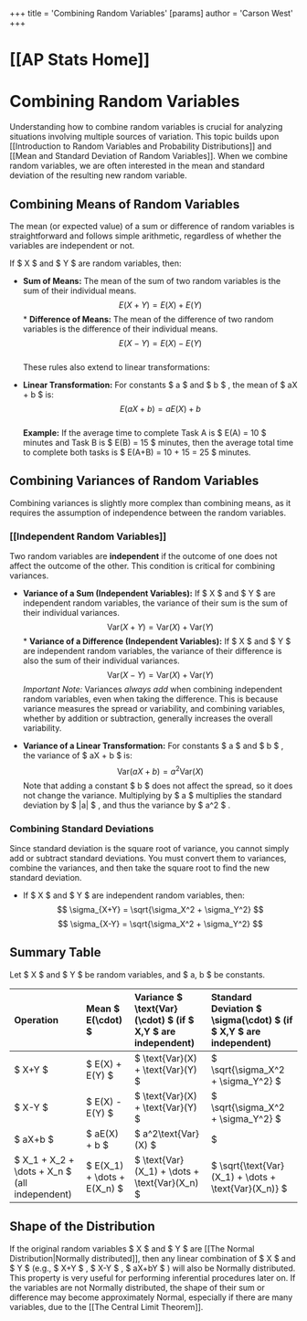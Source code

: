 +++
 title = 'Combining Random Variables'
[params]
	author = 'Carson West'
+++
# [[AP Stats Home]]
# Combining Random Variables

Understanding how to combine random variables is crucial for analyzing situations involving multiple sources of variation. This topic builds upon [[Introduction to Random Variables and Probability Distributions]] and [[Mean and Standard Deviation of Random Variables]]. When we combine random variables, we are often interested in the mean and standard deviation of the resulting new random variable.

## Combining Means of Random Variables

The mean (or expected value) of a sum or difference of random variables is straightforward and follows simple arithmetic, regardless of whether the variables are independent or not.

If  $ X $  and  $ Y $  are random variables, then:

*   **Sum of Means:** The mean of the sum of two random variables is the sum of their individual means.
     $$ E(X+Y) = E(X) + E(Y) $$  *   **Difference of Means:** The mean of the difference of two random variables is the difference of their individual means.
     $$ E(X-Y) = E(X) - E(Y) $$  
These rules also extend to linear transformations:

*   **Linear Transformation:** For constants  $ a $  and  $ b $ , the mean of  $ aX + b $  is:
     $$ E(aX + b) = aE(X) + b $$  
**Example:** If the average time to complete Task A is  $ E(A) = 10 $  minutes and Task B is  $ E(B) = 15 $  minutes, then the average total time to complete both tasks is  $ E(A+B) = 10 + 15 = 25 $  minutes.

## Combining Variances of Random Variables

Combining variances is slightly more complex than combining means, as it requires the assumption of independence between the random variables.

### [[Independent Random Variables]]

Two random variables are **independent** if the outcome of one does not affect the outcome of the other. This condition is critical for combining variances.

*   **Variance of a Sum (Independent Variables):** If  $ X $  and  $ Y $  are independent random variables, the variance of their sum is the sum of their individual variances.
     $$ \text{Var}(X+Y) = \text{Var}(X) + \text{Var}(Y) $$  *   **Variance of a Difference (Independent Variables):** If  $ X $  and  $ Y $  are independent random variables, the variance of their difference is also the sum of their individual variances.
     $$ \text{Var}(X-Y) = \text{Var}(X) + \text{Var}(Y) $$      *Important Note:* Variances *always add* when combining independent random variables, even when taking the difference. This is because variance measures the spread or variability, and combining variables, whether by addition or subtraction, generally increases the overall variability.

*   **Variance of a Linear Transformation:** For constants  $ a $  and  $ b $ , the variance of  $ aX + b $  is:
     $$ \text{Var}(aX + b) = a^2\text{Var}(X) $$      Note that adding a constant  $ b $  does not affect the spread, so it does not change the variance. Multiplying by  $ a $  multiplies the standard deviation by  $ |a| $ , and thus the variance by  $ a^2 $ .

### Combining Standard Deviations

Since standard deviation is the square root of variance, you cannot simply add or subtract standard deviations. You must convert them to variances, combine the variances, and then take the square root to find the new standard deviation.

*   If  $ X $  and  $ Y $  are independent random variables, then:
     $$ \sigma_{X+Y} = \sqrt{\sigma_X^2 + \sigma_Y^2} $$       $$ \sigma_{X-Y} = \sqrt{\sigma_X^2 + \sigma_Y^2} $$  
## Summary Table

Let  $ X $  and  $ Y $  be random variables, and  $ a, b $  be constants.

| Operation       | Mean  $ E(\cdot) $              | Variance  $ \text{Var}(\cdot) $  (if  $ X,Y $  are independent) | Standard Deviation  $ \sigma(\cdot) $  (if  $ X,Y $  are independent) |
| :-------------- | :-------------------------- | :------------------------------------------------------- | :---------------------------------------------------------- |
|  $ X+Y $            |  $ E(X) + E(Y) $                |  $ \text{Var}(X) + \text{Var}(Y) $                          |  $ \sqrt{\sigma_X^2 + \sigma_Y^2} $                             |
|  $ X-Y $            |  $ E(X) - E(Y) $                |  $ \text{Var}(X) + \text{Var}(Y) $                          |  $ \sqrt{\sigma_X^2 + \sigma_Y^2} $                             |
|  $ aX+b $           |  $ aE(X) + b $                  |  $ a^2\text{Var}(X) $                                        |  $ |a|\sigma_X $                                                 |
|  $ X_1 + X_2 + \dots + X_n $  (all independent) |  $ E(X_1) + \dots + E(X_n) $  |  $ \text{Var}(X_1) + \dots + \text{Var}(X_n) $  |  $ \sqrt{\text{Var}(X_1) + \dots + \text{Var}(X_n)} $  |

## Shape of the Distribution

If the original random variables  $ X $  and  $ Y $  are [[The Normal Distribution|Normally distributed]], then any linear combination of  $ X $  and  $ Y $  (e.g.,  $ X+Y $ ,  $ X-Y $ ,  $ aX+bY $ ) will also be Normally distributed. This property is very useful for performing inferential procedures later on. If the variables are not Normally distributed, the shape of their sum or difference may become approximately Normal, especially if there are many variables, due to the [[The Central Limit Theorem]].